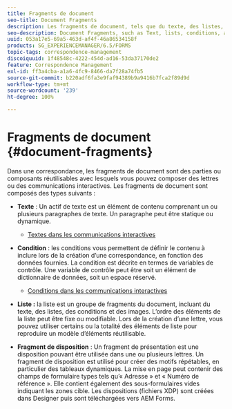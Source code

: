 ```yaml
---
title: Fragments de document
seo-title: Document Fragments
description: Les fragments de document, tels que du texte, des listes, des conditions et des fragments de disposition, dans Gestion de la correspondance, permettent de former les composants statiques, dynamiques et répétables de la correspondance de client.
seo-description: Document Fragments, such as Text, lists, conditions, and layout fragments, in Correspondence Management let you form the static, dynamic, and repeatable components of customer correspondence.
uuid: 053a17e5-69a5-463d-af4f-46a86534158f
products: SG_EXPERIENCEMANAGER/6.5/FORMS
topic-tags: correspondence-management
discoiquuid: 1f48548c-4222-454d-ad16-53da37170de2
feature: Correspondence Management
exl-id: ff3a4cba-a1a6-4fc9-8466-da7f28a74fb5
source-git-commit: b220adf6fa3e9faf94389b9a9416b7fca2f89d9d
workflow-type: tm+mt
source-wordcount: '239'
ht-degree: 100%

---
```


# Fragments de document {#document-fragments}

Dans une correspondance, les fragments de document sont des parties ou composants réutilisables avec lesquels vous pouvez composer des lettres ou des communications interactives. Les fragments de document sont composés des types suivants :

* **Texte** : Un actif de texte est un élément de contenu comprenant un ou plusieurs paragraphes de texte. Un paragraphe peut être statique ou dynamique.

   * [Textes dans les communications interactives](/help/forms/using/texts-interactive-communications.md)

* **Condition** : les conditions vous permettent de définir le contenu à inclure lors de la création d’une correspondance, en fonction des données fournies. La condition est décrite en termes de variables de contrôle. Une variable de contrôle peut être soit un élément de dictionnaire de données, soit un espace réservé.

   * [Conditions dans les communications interactives](/help/forms/using/conditions-interactive-communications.md)

* **Liste :** la liste est un groupe de fragments du document, incluant du texte, des listes, des conditions et des images. L’ordre des éléments de la liste peut être fixe ou modifiable. Lors de la création d’une lettre, vous pouvez utiliser certains ou la totalité des éléments de liste pour reproduire un modèle d’éléments réutilisable.
* **Fragment de disposition** : Un fragment de présentation est une disposition pouvant être utilisée dans une ou plusieurs lettres. Un fragment de disposition est utilisé pour créer des motifs répétables, en particulier des tableaux dynamiques. La mise en page peut contenir des champs de formulaire types tels qu’« Adresse » et « Numéro de référence ». Elle contient également des sous-formulaires vides indiquant les zones cible. Les dispositions (fichiers XDP) sont créées dans Designer puis sont téléchargées vers AEM Forms.
